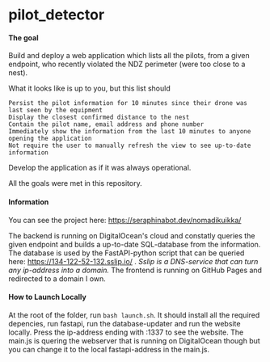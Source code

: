 # pilot_detector

#### The goal
Build and deploy a web application which lists all the pilots, from a given endpoint, who recently violated the NDZ perimeter (were too close to a nest).

What it looks like is up to you, but this list should

    Persist the pilot information for 10 minutes since their drone was last seen by the equipment
    Display the closest confirmed distance to the nest
    Contain the pilot name, email address and phone number
    Immediately show the information from the last 10 minutes to anyone opening the application
    Not require the user to manually refresh the view to see up-to-date information

Develop the application as if it was always operational. 

All the goals were met in this repository.

#### Information
You can see the project here: https://seraphinabot.dev/nomadikuikka/

The backend is running on DigitalOcean's cloud and constatly queries the given endpoint and builds a up-to-date SQL-database from the information.
The database is used by the FastAPI-python script that can be queried here: https://134-122-52-132.sslip.io/ . *Sslip is a DNS-service that can turn any ip-address into a domain.*
The frontend is running on GitHub Pages and redirected to a domain I own.

#### How to Launch Locally
At the root of the folder, run `bash launch.sh`. It should install all the required depencies, run fastapi, run the database-updater and run the website locally.
Press the ip-address ending with :1337 to see the website.
The main.js is quering the webserver that is running on DigitalOcean though but you can change it to the local fastapi-address in the main.js.
